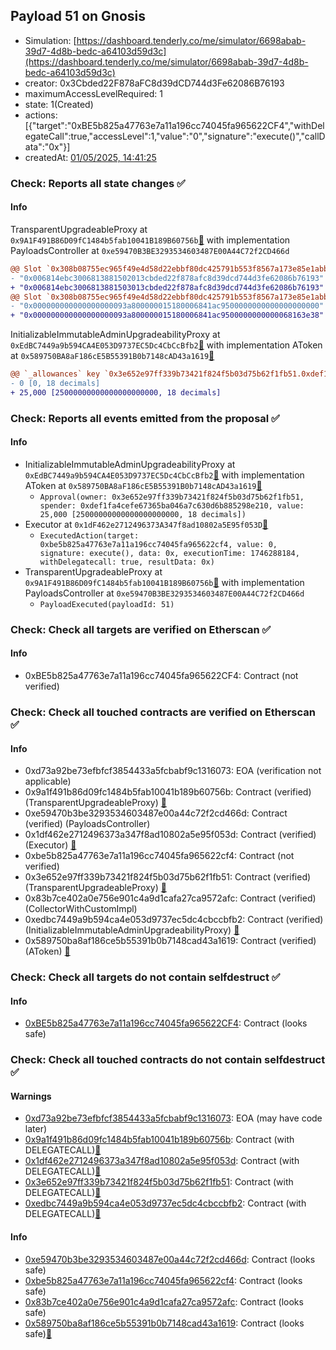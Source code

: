 ## Payload 51 on Gnosis

- Simulation: [https://dashboard.tenderly.co/me/simulator/6698abab-39d7-4d8b-bedc-a64103d59d3c](https://dashboard.tenderly.co/me/simulator/6698abab-39d7-4d8b-bedc-a64103d59d3c)
- creator: 0x3Cbded22F878aFC8d39dCD744d3Fe62086B76193
- maximumAccessLevelRequired: 1
- state: 1(Created)
- actions: [{"target":"0xBE5b825a47763e7a11a196cc74045fa965622CF4","withDelegateCall":true,"accessLevel":1,"value":"0","signature":"execute()","callData":"0x"}]
- createdAt: [01/05/2025, 14:41:25](https://gnosisscan.io/tx/0xd25e39aa3d7670507bef8f35826fd4015765f6cd1605bfc528a9b7b0b8f1901f)

### Check: Reports all state changes :white_check_mark:

#### Info


TransparentUpgradeableProxy at `0x9A1F491B86D09fC1484b5fab10041B189B60756b`[:ghost:](https://github.com/bgd-labs/aave-address-book "GovernanceV3Gnosis.PAYLOADS_CONTROLLER") with implementation PayloadsController at `0xe59470B3BE3293534603487E00A44C72f2CD466d`
```diff
@@ Slot `0x308b08755ec965f49e4d58d22ebbf80dc425791b553f8567a173e85e1abb76c3` @@
- "0x006814ebc3006813881502013cbded22f878afc8d39dcd744d3fe62086b76193"
+ "0x006814ebc3006813881503013cbded22f878afc8d39dcd744d3fe62086b76193"
@@ Slot `0x308b08755ec965f49e4d58d22ebbf80dc425791b553f8567a173e85e1abb76c4` @@
- "0x000000000000000000093a800000015180006841ac9500000000000000000000"
+ "0x000000000000000000093a800000015180006841ac9500000000000068163e38"
```

InitializableImmutableAdminUpgradeabilityProxy at `0xEdBC7449a9b594CA4E053D9737EC5Dc4CbCcBfb2`[:ghost:](https://github.com/bgd-labs/aave-address-book "AaveV3Gnosis.ASSETS.EURe.A_TOKEN") with implementation AToken at `0x589750BA8aF186cE5B55391B0b7148cAD43a1619`[:ghost:](https://github.com/bgd-labs/aave-address-book "AaveV3Gnosis.DEFAULT_A_TOKEN_IMPL_REV_1")
```diff
@@ `_allowances` key `0x3e652e97ff339b73421f824f5b03d75b62f1fb51.0xdef1fa4cefe67365ba046a7c630d6b885298e210` @@
- 0 [0, 18 decimals]
+ 25,000 [25000000000000000000000, 18 decimals]
```


### Check: Reports all events emitted from the proposal :white_check_mark:

#### Info

- InitializableImmutableAdminUpgradeabilityProxy at `0xEdBC7449a9b594CA4E053D9737EC5Dc4CbCcBfb2`[:ghost:](https://github.com/bgd-labs/aave-address-book "AaveV3Gnosis.ASSETS.EURe.A_TOKEN") with implementation AToken at `0x589750BA8aF186cE5B55391B0b7148cAD43a1619`[:ghost:](https://github.com/bgd-labs/aave-address-book "AaveV3Gnosis.DEFAULT_A_TOKEN_IMPL_REV_1")
  - `Approval(owner: 0x3e652e97ff339b73421f824f5b03d75b62f1fb51, spender: 0xdef1fa4cefe67365ba046a7c630d6b885298e210, value: 25,000 [25000000000000000000000, 18 decimals])`
- Executor at `0x1dF462e2712496373A347f8ad10802a5E95f053D`[:ghost:](https://github.com/bgd-labs/aave-address-book "AaveV3Gnosis.ACL_ADMIN, GovernanceV3Gnosis.EXECUTOR_LVL_1")
  - `ExecutedAction(target: 0xbe5b825a47763e7a11a196cc74045fa965622cf4, value: 0, signature: execute(), data: 0x, executionTime: 1746288184, withDelegatecall: true, resultData: 0x)`
- TransparentUpgradeableProxy at `0x9A1F491B86D09fC1484b5fab10041B189B60756b`[:ghost:](https://github.com/bgd-labs/aave-address-book "GovernanceV3Gnosis.PAYLOADS_CONTROLLER") with implementation PayloadsController at `0xe59470B3BE3293534603487E00A44C72f2CD466d`
  - `PayloadExecuted(payloadId: 51)`

### Check: Check all targets are verified on Etherscan :white_check_mark:

#### Info

- 0xBE5b825a47763e7a11a196cc74045fa965622CF4: Contract (not verified) 

### Check: Check all touched contracts are verified on Etherscan :white_check_mark:

#### Info

- 0xd73a92be73efbfcf3854433a5fcbabf9c1316073: EOA (verification not applicable)
- 0x9a1f491b86d09fc1484b5fab10041b189b60756b: Contract (verified) (TransparentUpgradeableProxy) [:ghost:](https://github.com/bgd-labs/aave-address-book "GovernanceV3Gnosis.PAYLOADS_CONTROLLER")
- 0xe59470b3be3293534603487e00a44c72f2cd466d: Contract (verified) (PayloadsController) 
- 0x1df462e2712496373a347f8ad10802a5e95f053d: Contract (verified) (Executor) [:ghost:](https://github.com/bgd-labs/aave-address-book "AaveV3Gnosis.ACL_ADMIN, GovernanceV3Gnosis.EXECUTOR_LVL_1")
- 0xbe5b825a47763e7a11a196cc74045fa965622cf4: Contract (not verified) 
- 0x3e652e97ff339b73421f824f5b03d75b62f1fb51: Contract (verified) (TransparentUpgradeableProxy) [:ghost:](https://github.com/bgd-labs/aave-address-book "AaveV3Gnosis.COLLECTOR")
- 0x83b7ce402a0e756e901c4a9d1cafa27ca9572afc: Contract (verified) (CollectorWithCustomImpl) 
- 0xedbc7449a9b594ca4e053d9737ec5dc4cbccbfb2: Contract (verified) (InitializableImmutableAdminUpgradeabilityProxy) [:ghost:](https://github.com/bgd-labs/aave-address-book "AaveV3Gnosis.ASSETS.EURe.A_TOKEN")
- 0x589750ba8af186ce5b55391b0b7148cad43a1619: Contract (verified) (AToken) [:ghost:](https://github.com/bgd-labs/aave-address-book "AaveV3Gnosis.DEFAULT_A_TOKEN_IMPL_REV_1")

### Check: Check all targets do not contain selfdestruct :white_check_mark:

#### Info

- [0xBE5b825a47763e7a11a196cc74045fa965622CF4](https://gnosisscan.io/address/0xBE5b825a47763e7a11a196cc74045fa965622CF4): Contract (looks safe)

### Check: Check all touched contracts do not contain selfdestruct :white_check_mark:

#### Warnings

- [0xd73a92be73efbfcf3854433a5fcbabf9c1316073](https://gnosisscan.io/address/0xd73a92be73efbfcf3854433a5fcbabf9c1316073): EOA (may have code later)
- [0x9a1f491b86d09fc1484b5fab10041b189b60756b](https://gnosisscan.io/address/0x9a1f491b86d09fc1484b5fab10041b189b60756b): Contract (with DELEGATECALL)[:ghost:](https://github.com/bgd-labs/aave-address-book "GovernanceV3Gnosis.PAYLOADS_CONTROLLER")
- [0x1df462e2712496373a347f8ad10802a5e95f053d](https://gnosisscan.io/address/0x1df462e2712496373a347f8ad10802a5e95f053d): Contract (with DELEGATECALL)[:ghost:](https://github.com/bgd-labs/aave-address-book "AaveV3Gnosis.ACL_ADMIN, GovernanceV3Gnosis.EXECUTOR_LVL_1")
- [0x3e652e97ff339b73421f824f5b03d75b62f1fb51](https://gnosisscan.io/address/0x3e652e97ff339b73421f824f5b03d75b62f1fb51): Contract (with DELEGATECALL)[:ghost:](https://github.com/bgd-labs/aave-address-book "AaveV3Gnosis.COLLECTOR")
- [0xedbc7449a9b594ca4e053d9737ec5dc4cbccbfb2](https://gnosisscan.io/address/0xedbc7449a9b594ca4e053d9737ec5dc4cbccbfb2): Contract (with DELEGATECALL)[:ghost:](https://github.com/bgd-labs/aave-address-book "AaveV3Gnosis.ASSETS.EURe.A_TOKEN")

#### Info

- [0xe59470b3be3293534603487e00a44c72f2cd466d](https://gnosisscan.io/address/0xe59470b3be3293534603487e00a44c72f2cd466d): Contract (looks safe)
- [0xbe5b825a47763e7a11a196cc74045fa965622cf4](https://gnosisscan.io/address/0xbe5b825a47763e7a11a196cc74045fa965622cf4): Contract (looks safe)
- [0x83b7ce402a0e756e901c4a9d1cafa27ca9572afc](https://gnosisscan.io/address/0x83b7ce402a0e756e901c4a9d1cafa27ca9572afc): Contract (looks safe)
- [0x589750ba8af186ce5b55391b0b7148cad43a1619](https://gnosisscan.io/address/0x589750ba8af186ce5b55391b0b7148cad43a1619): Contract (looks safe)[:ghost:](https://github.com/bgd-labs/aave-address-book "AaveV3Gnosis.DEFAULT_A_TOKEN_IMPL_REV_1")

